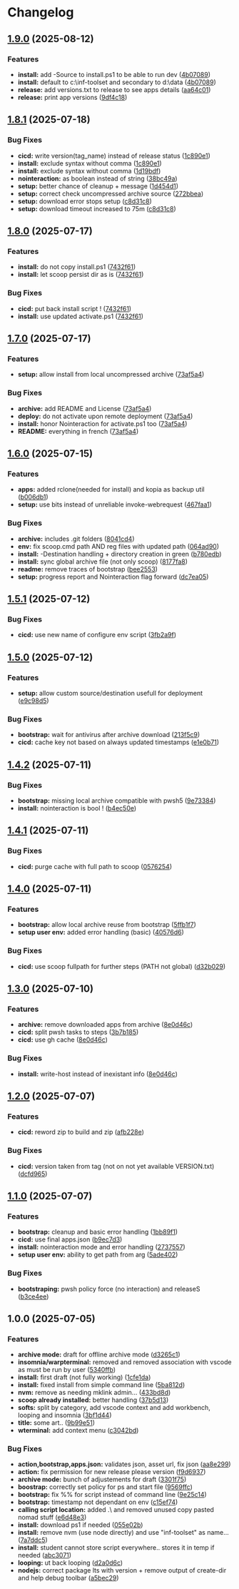 # Changelog

## [1.9.0](https://github.com/ETML-INF/standard-toolset/compare/v1.8.1...v1.9.0) (2025-08-12)


### Features

* **install:** add -Source to install.ps1 to be able to run dev ([4b07089](https://github.com/ETML-INF/standard-toolset/commit/4b070892aa5661d5050f3354e6b5bf0091294aa4))
* **install:** default to c:\inf-toolset and secondary to d:\data ([4b07089](https://github.com/ETML-INF/standard-toolset/commit/4b070892aa5661d5050f3354e6b5bf0091294aa4))
* **release:** add versions.txt to release to see apps details ([aa64c01](https://github.com/ETML-INF/standard-toolset/commit/aa64c01312f5bf66ef8011c4c6b08d5f5dc91f3a))
* **release:** print app versions ([9df4c18](https://github.com/ETML-INF/standard-toolset/commit/9df4c18b2e47e53c08b52882360604d81eb8691e))

## [1.8.1](https://github.com/ETML-INF/standard-toolset/compare/v1.8.0...v1.8.1) (2025-07-18)


### Bug Fixes

* **cicd:** write version(tag_name) instead of release status ([1c890e1](https://github.com/ETML-INF/standard-toolset/commit/1c890e12448ce8b0e4834461d4b22efa6a693829))
* **install:** exclude syntax without comma ([1c890e1](https://github.com/ETML-INF/standard-toolset/commit/1c890e12448ce8b0e4834461d4b22efa6a693829))
* **install:** exclude syntax without comma ([1d19bdf](https://github.com/ETML-INF/standard-toolset/commit/1d19bdf48616fde6aaeccae975bdaabbf3932a02))
* **nointeraction:** as boolean instead of string ([38bc49a](https://github.com/ETML-INF/standard-toolset/commit/38bc49a08db6704d751cc73d07714946cf75b39c))
* **setup:** better chance of cleanup + message ([1d454d1](https://github.com/ETML-INF/standard-toolset/commit/1d454d186c41105c5a0f192f9e60841ee3289f36))
* **setup:** correct check uncompressed archive source ([272bbea](https://github.com/ETML-INF/standard-toolset/commit/272bbeaab8c8f144059dfe763c15bebe6d736b77))
* **setup:** download error stops setup ([c8d31c8](https://github.com/ETML-INF/standard-toolset/commit/c8d31c859e6d7d988bb323a528f8e10f30305724))
* **setup:** download timeout increased to 75m ([c8d31c8](https://github.com/ETML-INF/standard-toolset/commit/c8d31c859e6d7d988bb323a528f8e10f30305724))

## [1.8.0](https://github.com/ETML-INF/standard-toolset/compare/v1.7.0...v1.8.0) (2025-07-17)


### Features

* **install:** do not copy install.ps1 ([7432f61](https://github.com/ETML-INF/standard-toolset/commit/7432f6116ec6cfdc01d79a86cfc0a7ee94faec5a))
* **install:** let scoop persist dir as is ([7432f61](https://github.com/ETML-INF/standard-toolset/commit/7432f6116ec6cfdc01d79a86cfc0a7ee94faec5a))


### Bug Fixes

* **cicd:** put back install script ! ([7432f61](https://github.com/ETML-INF/standard-toolset/commit/7432f6116ec6cfdc01d79a86cfc0a7ee94faec5a))
* **install:** use updated activate.ps1 ([7432f61](https://github.com/ETML-INF/standard-toolset/commit/7432f6116ec6cfdc01d79a86cfc0a7ee94faec5a))

## [1.7.0](https://github.com/ETML-INF/standard-toolset/compare/v1.6.0...v1.7.0) (2025-07-17)


### Features

* **setup:** allow install from local uncompressed archive ([73af5a4](https://github.com/ETML-INF/standard-toolset/commit/73af5a4aa90c68293cb58b4949a52594b1d2d508))


### Bug Fixes

* **archive:** add README and License ([73af5a4](https://github.com/ETML-INF/standard-toolset/commit/73af5a4aa90c68293cb58b4949a52594b1d2d508))
* **deploy:** do not activate upon remote deployment ([73af5a4](https://github.com/ETML-INF/standard-toolset/commit/73af5a4aa90c68293cb58b4949a52594b1d2d508))
* **install:** honor Nointeraction for activate.ps1 too ([73af5a4](https://github.com/ETML-INF/standard-toolset/commit/73af5a4aa90c68293cb58b4949a52594b1d2d508))
* **README:** everything in french ([73af5a4](https://github.com/ETML-INF/standard-toolset/commit/73af5a4aa90c68293cb58b4949a52594b1d2d508))

## [1.6.0](https://github.com/ETML-INF/standard-toolset/compare/v1.5.1...v1.6.0) (2025-07-15)


### Features

* **apps:** added rclone(needed for install) and kopia as backup util ([b006db1](https://github.com/ETML-INF/standard-toolset/commit/b006db1956c018781cde16f91065127aea18b766))
* **setup:** use bits instead of unreliable invoke-webrequest ([467faa1](https://github.com/ETML-INF/standard-toolset/commit/467faa158fafbd8a68a5c456a87a5552d11deb5b))


### Bug Fixes

* **archive:** includes .git folders ([8041cd4](https://github.com/ETML-INF/standard-toolset/commit/8041cd4aa8fae7b993af6aade281c318c6939fb6))
* **env:** fix scoop.cmd path AND reg files with updated path ([064ad90](https://github.com/ETML-INF/standard-toolset/commit/064ad905bad6675921cade24c75c54c8afbfa9b7))
* **install:** -Destination handling + directory creation in green ([b780edb](https://github.com/ETML-INF/standard-toolset/commit/b780edbd4c68c7620023f4e2dc35e2328ed6b320))
* **install:** sync global archive file (not only scoop) ([8177fa8](https://github.com/ETML-INF/standard-toolset/commit/8177fa878cc0b810cc204f0ac89f07c5e8c9fb75))
* **readme:** remove traces of bootstrap ([bee2553](https://github.com/ETML-INF/standard-toolset/commit/bee255326015c09ca84169ede8318c0699bfd38f))
* **setup:** progress report and Nointeraction flag forward ([dc7ea05](https://github.com/ETML-INF/standard-toolset/commit/dc7ea0501f8205aa65e765b132518726fce2c6c8))

## [1.5.1](https://github.com/ETML-INF/standard-toolset/compare/v1.5.0...v1.5.1) (2025-07-12)


### Bug Fixes

* **cicd:** use new name of configure env script ([3fb2a9f](https://github.com/ETML-INF/standard-toolset/commit/3fb2a9fe852942aa4c42377a953e63d062952d57))

## [1.5.0](https://github.com/ETML-INF/standard-toolset/compare/v1.4.2...v1.5.0) (2025-07-12)


### Features

* **setup:** allow custom source/destination usefull for deployment ([e9c98d5](https://github.com/ETML-INF/standard-toolset/commit/e9c98d59bbd92aa632548d4ba37d65b9cd6b05a3))


### Bug Fixes

* **bootstrap:** wait for antivirus after archive download ([213f5c9](https://github.com/ETML-INF/standard-toolset/commit/213f5c901b0929012c6c951d292d53fd27c96820))
* **cicd:** cache key not based on always updated timestamps ([e1e0b71](https://github.com/ETML-INF/standard-toolset/commit/e1e0b71931c74221b1c1d0864be10129f1fddf62))

## [1.4.2](https://github.com/ETML-INF/standard-toolset/compare/v1.4.1...v1.4.2) (2025-07-11)


### Bug Fixes

* **bootstrap:** missing local archive compatible with pwsh5 ([9e73384](https://github.com/ETML-INF/standard-toolset/commit/9e7338417cf79c12929909549de2fb716da7a220))
* **install:** nointeraction is bool ! ([b4ec50e](https://github.com/ETML-INF/standard-toolset/commit/b4ec50e2cca8caa2b1e70f4969dd0ed952377632))

## [1.4.1](https://github.com/ETML-INF/standard-toolset/compare/v1.4.0...v1.4.1) (2025-07-11)


### Bug Fixes

* **cicd:** purge cache with full path to scoop ([0576254](https://github.com/ETML-INF/standard-toolset/commit/0576254198f9ed9820bcc0cb680df8e827954b75))

## [1.4.0](https://github.com/ETML-INF/standard-toolset/compare/v1.3.0...v1.4.0) (2025-07-11)


### Features

* **bootstrap:** allow local archive reuse from bootstrap ([5ffb1f7](https://github.com/ETML-INF/standard-toolset/commit/5ffb1f7e4083d4c4a86c62cdb8b04ed69d9c8767))
* **setup user env:** added error handling (basic) ([40576d6](https://github.com/ETML-INF/standard-toolset/commit/40576d69f71bd2ba659d590a30c72ac16247d9a3))


### Bug Fixes

* **cicd:** use scoop fullpath for further steps (PATH not global) ([d32b029](https://github.com/ETML-INF/standard-toolset/commit/d32b0290f4f06b5933b3d659f804117edda29cfd))

## [1.3.0](https://github.com/ETML-INF/standard-toolset/compare/v1.2.0...v1.3.0) (2025-07-10)


### Features

* **archive:** remove downloaded apps from archive ([8e0d46c](https://github.com/ETML-INF/standard-toolset/commit/8e0d46cb4e1e41c475e3868da6a94aa4fc3d5415))
* **cicd:** split pwsh tasks to steps ([3b7b185](https://github.com/ETML-INF/standard-toolset/commit/3b7b185d50e7cba09b0d6ac8e6d1497630b466e9))
* **cicd:** use gh cache ([8e0d46c](https://github.com/ETML-INF/standard-toolset/commit/8e0d46cb4e1e41c475e3868da6a94aa4fc3d5415))


### Bug Fixes

* **install:** write-host instead of inexistant info ([8e0d46c](https://github.com/ETML-INF/standard-toolset/commit/8e0d46cb4e1e41c475e3868da6a94aa4fc3d5415))

## [1.2.0](https://github.com/ETML-INF/standard-toolset/compare/v1.1.0...v1.2.0) (2025-07-07)


### Features

* **cicd:** reword zip to build and zip ([afb228e](https://github.com/ETML-INF/standard-toolset/commit/afb228e96add216a4009ac10d0182cd7effae2af))


### Bug Fixes

* **cicd:** version taken from tag (not on not yet available VERSION.txt) ([dcfd965](https://github.com/ETML-INF/standard-toolset/commit/dcfd965b36be2bf56c2506891b11493e87ac5c2c))

## [1.1.0](https://github.com/ETML-INF/standard-toolset/compare/v1.0.0...v1.1.0) (2025-07-07)


### Features

* **bootstrap:** cleanup and basic error handling ([1bb89f1](https://github.com/ETML-INF/standard-toolset/commit/1bb89f1c9ff1997b6cbdcf60191264dca9e3171f))
* **cicd:** use final apps.json ([b9ec7d3](https://github.com/ETML-INF/standard-toolset/commit/b9ec7d3cd02637a15498a8469d683cdd6f018a3c))
* **install:** nointeraction mode and error handling ([2737557](https://github.com/ETML-INF/standard-toolset/commit/2737557f371a7bf52f32bb1178cad28ef0d80bd5))
* **setup user env:** ability to get path from arg ([5ade402](https://github.com/ETML-INF/standard-toolset/commit/5ade40222e187e1a47e4f4df5940a6fa98c5c540))


### Bug Fixes

* **bootstraping:** pwsh policy force (no interaction) and releaseS ([b3ce4ee](https://github.com/ETML-INF/standard-toolset/commit/b3ce4eed854800a0970284846e7c74ec379da2cf))

## 1.0.0 (2025-07-05)


### Features

* **archive mode:** draft for offline archive mode ([d3265c1](https://github.com/ETML-INF/standard-toolset/commit/d3265c10ded3d668ea1ea0e80d312df02e89db9e))
* **insomnia/warpterminal:** removed and removed association with vscode as must be run by user ([5340ffb](https://github.com/ETML-INF/standard-toolset/commit/5340ffbbbe8280ef5f81efe8e6dd4d9f0a09f9c2))
* **install:** first draft (not fully working) ([1cfe1da](https://github.com/ETML-INF/standard-toolset/commit/1cfe1da825cc88b53dc55e97326ce688a3207996))
* **install:** fixed install from simple command line ([5ba812d](https://github.com/ETML-INF/standard-toolset/commit/5ba812d152153ee6475be7bb8d9c0f29a4d13c5a))
* **nvm:** remove as needing mklink admin... ([433bd8d](https://github.com/ETML-INF/standard-toolset/commit/433bd8d375ea469f8cc11c52282d9f78f5fef03e))
* **scoop already installed:** better handling ([37b5d13](https://github.com/ETML-INF/standard-toolset/commit/37b5d1320455ab57b6a0ba17648f7135b912435a))
* **softs:** split by category, add vscode context and add workbench, looping and insomnia ([3bf1d44](https://github.com/ETML-INF/standard-toolset/commit/3bf1d4487fc655c196dfc04cbd55fb7f2d95d8f8))
* **title:** some art.. ([9b99e51](https://github.com/ETML-INF/standard-toolset/commit/9b99e5119387eedb08df1671c0d25bf828717320))
* **wterminal:** add context menu ([c3042bd](https://github.com/ETML-INF/standard-toolset/commit/c3042bd08b73cc41295f80490d386641e52e9a94))


### Bug Fixes

* **action,bootstrap,apps.json:** validates json, asset url, fix json ([aa8e299](https://github.com/ETML-INF/standard-toolset/commit/aa8e299e738b1176a733cf8e08eff4c3ceff2502))
* **action:** fix permission for new release please version ([f9d6937](https://github.com/ETML-INF/standard-toolset/commit/f9d6937b806b435184185b67202a912bc135fb38))
* **archive mode:** bunch of adjustements for draft ([3301f75](https://github.com/ETML-INF/standard-toolset/commit/3301f75d89d07c52b6a955fab76ea709b47ff84f))
* **boostrap:** correctly set policy for ps and start file ([9569ffc](https://github.com/ETML-INF/standard-toolset/commit/9569ffc8bbafdf9fa72a323c031e51b7f5bb4777))
* **bootstrap:** fix %% for script instead of command line ([9e25c14](https://github.com/ETML-INF/standard-toolset/commit/9e25c14bea399522f18578a5ba6635746d6a62c0))
* **bootstrap:** timestamp not dependant on env ([c15ef74](https://github.com/ETML-INF/standard-toolset/commit/c15ef7471c909af25a77b4846d107e46edf66d7f))
* **calling script location:** added .\ and removed unused copy pasted nomad stuff ([e6d48e3](https://github.com/ETML-INF/standard-toolset/commit/e6d48e31c3b5dccc60b6d0f6dfbab492b16b114e))
* **install:** download ps1 if needed ([055e02b](https://github.com/ETML-INF/standard-toolset/commit/055e02b49e9c59760eabdba955ccbc8c5694e098))
* **install:** remove nvm (use node directly) and use "inf-toolset" as name... ([7a7ddc5](https://github.com/ETML-INF/standard-toolset/commit/7a7ddc5d941cff1e85ce2424dec5c71d75d0dfb4))
* **install:** student cannot store script everywhere.. stores it in temp if needed ([abc3071](https://github.com/ETML-INF/standard-toolset/commit/abc30719d90aad582154b9421496dfd0d0de23f2))
* **looping:** ut back looping ([d2a0d6c](https://github.com/ETML-INF/standard-toolset/commit/d2a0d6c0d78dcfc6e3fe465646ac52546c855a99))
* **nodejs:** correct package lts with version + remove output of create-dir and help debug toolbar ([a5bec29](https://github.com/ETML-INF/standard-toolset/commit/a5bec2923214fd5ed5cc50ac7a208309f39e2970))
